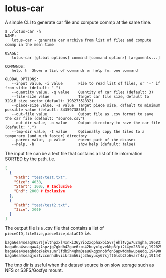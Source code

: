 # lotus-car
A simple CLI to generate car file and compute commp at the same time.

```shell
$ ./lotus-car -h
NAME:
   lotus-car - generate car archive from list of files and compute commp in the mean time

USAGE:
   lotus-car [global options] command [command options] [arguments...]

COMMANDS:
   help, h  Shows a list of commands or help for one command

GLOBAL OPTIONS:
   --input value, -i value       File to read list of files, or '-' if from stdin (default: "-")
   --quantity value, -q value    Quantity of car files (default: 3)
   --file-size value             Target car file size, default to 32GiB size sector (default: 19327352832)
   --piece-size value, -s value  Target piece size, default to minimum possible value (default: 34359738368)
   --out-file value              Output file as .csv format to save the car file (default: "source.csv")
   --out-dir value, -o value     Output directory to save the car file (default: ".")
   --tmp-dir value, -t value     Optionally copy the files to a temporary (and much faster) directory
   --parent value, -p value      Parent path of the dataset
   --help, -h                    show help (default: false)
```

The input file can be a text file that contains a list of file information SORTED by the path. i.e.
```json
[
  {
    "Path": "test/test.txt",
    "Size": 4038,
    "Start": 1000, # Inclusive
    "End": 2000 # Exclusive
  },
  {
    "Path": "test/test2.txt",
    "Size": 3089
  }
]
```

The output file is a .csv file that contains a list of `pieceCID,fileSize,pieceSize,dataCID`, i.e.
```csv
baga6ea4seaqm65rsjelthpzxl4xnki36yrio2xqphaxbi5v7jehltvgw7u2mgha,19683716501,34359738368,bafybeifvajapn6oa5wbmsxlxeffueb3ozzcuqxwcgoyradtqdukvzjaczu
baga6ea4seaqaw4j4spzjg7gkdh42gae6zoa42buyxlgvekhp3fpi2t4ym233idy,19202597332,34359738368,bafybeih7mkv4u2tdygwhnhpwfijir6pe62x653iwq2s2nlqj5r25m35hoe
baga6ea4seaqhdoz7ekvsunrlfdb5h4qhm3seu6kqgxnobfqn5apwfdmbwupeedq,19490669522,34359738368,bafybeig5ziizy3vdwqwyf37duf2vnjqmjflxuttphz563h24w7i3zmr54q
baga6ea4seaqjoztvccnnhdhviikr3mh6ijb3huyuxy67sjft6lsb22o6varf4ay,19144736460,34359738368,bafybeihictzsyioyfq6yh3rqvbdn3rj7dd3rzhojjjz7yx32nq23qgt2wa
```

The tmp dir is useful when the dataset source is on slow storage such as NFS or S3FS/Goofys mount.